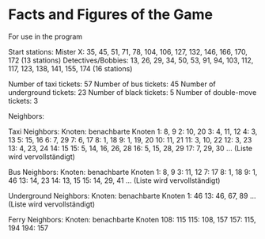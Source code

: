 # Facts and Figures of the Game

For use in the program

Start stations:
Mister X: 35, 45, 51, 71, 78, 104, 106, 127, 132, 146, 166, 170, 172 (13 stations)
Detectives/Bobbies: 13, 26, 29, 34, 50, 53, 91, 94, 103, 112, 117, 123, 138, 141, 155, 174 (16 stations)

Number of taxi tickets: 57
Number of bus tickets: 45
Number of underground tickets: 23
Number of black tickets: 5
Number of double-move tickets: 3

Neighbors:

Taxi Neighbors:
Knoten: benachbarte Knoten
1: 8, 9
2: 10, 20
3: 4, 11, 12
4: 3, 13
5: 15, 16
6: 7, 29
7: 6, 17
8: 1, 18
9: 1, 19, 20
10: 11, 21
11: 3, 10, 22
12: 3, 23
13: 4, 23, 24
14: 15
15: 5, 14, 16, 26, 28
16: 5, 15, 28, 29
17: 7, 29, 30
... (Liste wird vervollständigt)


Bus Neighbors:
Knoten: benachbarte Knoten
1: 8, 9
3: 11, 12
7: 17
8: 1, 18
9: 1, 46
13: 14, 23
14: 13, 15
15: 14, 29, 41
... (Liste wird vervollständigt)


Underground Neighbors:
Knoten: benachbarte Knoten
1: 46
13: 46, 67, 89
... (Liste wird vervollständigt)


Ferry Neighbors:
Knoten: benachbarte Knoten
108: 115
115: 108, 157
157: 115, 194
194: 157